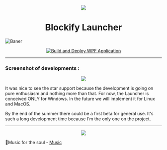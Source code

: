 <div align="center">
  <img src="https://github.com/Blockify-Launcher/.github/assets/84909252/5da2f5de-d890-427b-a25c-a57dbb53065b"/>
  <h1>
    Blockify Launcher
  </h1>
</div>

![Baner](https://github.com/Blockify-Launcher/.github/assets/84909252/47206b7a-edc5-4b4c-b368-9e8e6634ecce)
<div align="center">

  [![Build and Deploy WPF Application](https://github.com/Blockify-Launcher/Blockify-Launcher/actions/workflows/build-and-deploy.yml/badge.svg)](https://github.com/Blockify-Launcher/Blockify-Launcher/actions/workflows/build-and-deploy.yml)

</div>

---

### Screenshot of developments :

<div align="center">
  <img src="https://github.com/Blockify-Launcher/.github/assets/84909252/59ab7db6-ef32-4e19-918b-36cdc2d49c39"/>
</div>

It was nice to see the star support because the development is going on pure enthusiasm and nothing more than that. For now, the Launcher is conceived ONLY for Windows. In the future we will implement it for Linux and MacOS. 

By the end of the summer there could be a first beta for general use. It's such a long development time because I'm the only one on the project.

---

<div align="center"> 
    <img src="https://github.com/Blockify-Launcher/.github/assets/84909252/8f2b49c8-20df-4fb5-9a3c-b98bb773860f"/>
</div>

🎵Music for the soul - [Music](https://youtu.be/ESb3ad-1lJE?si=Q2SByRH-E4HANvkH) 
